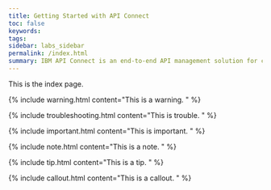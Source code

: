 ```yaml
---
title: Getting Started with API Connect
toc: false
keywords:
tags:
sidebar: labs_sidebar
permalink: /index.html
summary: IBM API Connect is an end-to-end API management solution for creating, running, managing, and securing APIs.
---
```

This is the index page.

{% include warning.html content="This is a warning.
" %}

{% include troubleshooting.html content="This is trouble.
" %}

{% include important.html content="This is important.
" %}

{% include note.html content="This is a note.
" %}

{% include tip.html content="This is a tip.
" %}

{% include callout.html content="This is a callout.
" %}